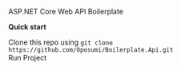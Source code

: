 ASP.NET Core Web API Boilerplate

<b>Quick start</b>

Clone this repo using `git clone https://github.com/Oposumi/Boilerplate.Api.git`
<br/>
Run Project
